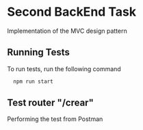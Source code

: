
# Second BackEnd Task

Implementation of the MVC design pattern

## Running Tests

To run tests, run the following command

```bash
  npm run start
```


## Test router "/crear"

Performing the test from Postman